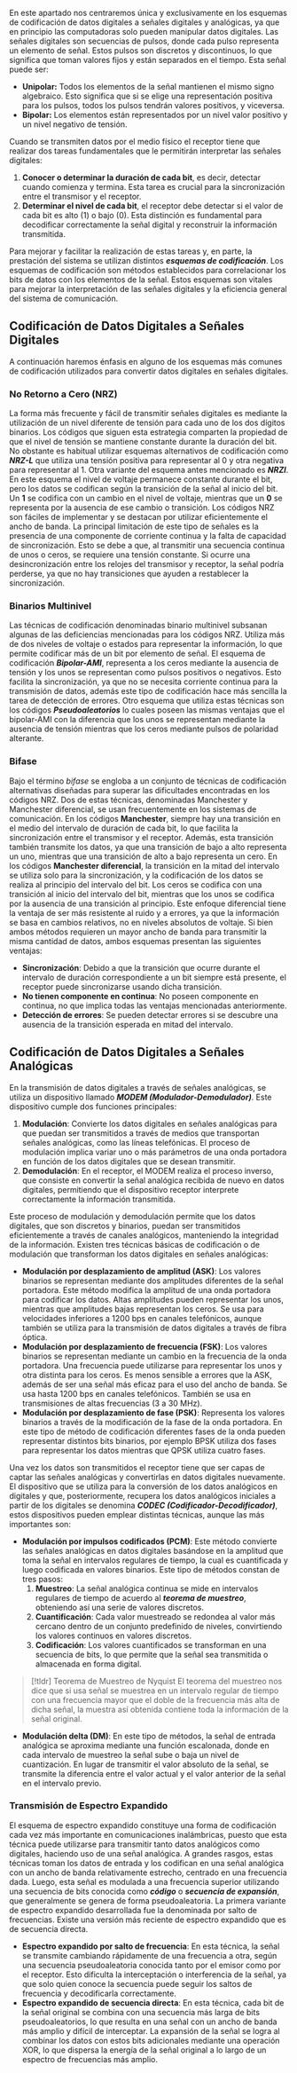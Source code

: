 En este apartado nos centraremos única y exclusivamente en los esquemas de codificación de datos digitales a señales digitales y analógicas, ya que en principio las computadoras solo pueden manipular datos digitales.
Las señales digitales son secuencias de pulsos, donde cada pulso representa un elemento de señal. Estos pulsos son discretos y discontinuos, lo que significa que toman valores fijos y están separados en el tiempo. Esta señal puede ser:

- **Unipolar:** Todos los elementos de la señal mantienen el mismo signo algebraico. Esto significa que si se elige una representación positiva para los pulsos, todos los pulsos tendrán valores positivos, y viceversa.
- **Bipolar:** Los elementos están representados por un nivel valor positivo y un nivel negativo de tensión.

Cuando se transmiten datos por el medio físico el receptor tiene que realizar dos tareas fundamentales que le permitirán interpretar las señales digitales:

1. **Conocer o determinar la duración de cada bit**, es decir, detectar cuando comienza y termina. Esta tarea es crucial para la sincronización entre el transmisor y el receptor.
2. **Determinar el nivel de cada bit**, el receptor debe detectar si el valor de cada bit es alto (1) o bajo (0). Esta distinción es fundamental para decodificar correctamente la señal digital y reconstruir la información transmitida.

Para mejorar y facilitar la realización de estas tareas y, en parte, la prestación del sistema se utilizan distintos ***esquemas de codificación***. Los esquemas de codificación son métodos establecidos para correlacionar los bits de datos con los elementos de la señal. Estos esquemas son vitales para mejorar la interpretación de las señales digitales y la eficiencia general del sistema de comunicación. 

## Codificación de Datos Digitales a Señales Digitales

A continuación haremos énfasis en alguno de los esquemas más comunes de codificación utilizados para convertir datos digitales en señales digitales.

### No Retorno a Cero (NRZ)

La forma más frecuente y fácil de transmitir señales digitales es mediante la utilización de un nivel diferente de tensión para cada uno de los dos dígitos binarios. Los códigos que siguen esta estrategia comparten la propiedad de que el nivel de tensión se mantiene constante durante la duración del bit. No obstante es habitual utilizar esquemas alternativos de codificación como ***NRZ-L*** que utiliza una tensión positiva para representar al 0 y otra negativa para representar al 1. 
Otra variante del esquema antes mencionado es ***NRZI***. En este esquema el nivel de voltaje permanece constante durante el bit, pero los datos se codifican según la transición de la señal al inicio del bit. Un **1** se codifica con un cambio en el nivel de voltaje, mientras que un **0** se representa por la ausencia de ese cambio o transición.
Los códigos NRZ son fáciles de implementar y se destacan por utilizar eficientemente el ancho de banda. La principal limitación de este tipo de señales es la presencia de una componente de corriente continua y la falta de capacidad de sincronización. Esto se debe a que, al transmitir una secuencia continua de unos o ceros, se requiere una tensión constante. Si ocurre una desincronización entre los relojes del transmisor y receptor, la señal podría perderse, ya que no hay transiciones que ayuden a restablecer la sincronización.

### Binarios Multinivel

Las técnicas de codificación denominadas binario multinivel subsanan algunas de las deficiencias mencionadas para los códigos NRZ. Utiliza más de dos niveles de voltaje o estados para representar la información, lo que permite codificar más de un bit por elemento de señal.
El esquema de codificación ***Bipolar-AMI***, representa a los ceros mediante la ausencia de tensión y los unos se representan como pulsos positivos o negativos. Esto facilita la sincronización, ya que no se necesita corriente continua para la transmisión de datos, además este tipo de codificación hace más sencilla la tarea de detección de errores. 
Otro esquema que utiliza estas técnicas son los códigos ***Pseudoaleatorios*** lo cuales poseen las mismas ventajas que el bipolar-AMI con la diferencia que los unos se representan mediante la ausencia de tensión mientras que los ceros mediante pulsos de polaridad alterante.

### Bifase

Bajo el término *bifase* se engloba a un conjunto de técnicas de codificación alternativas diseñadas para superar las dificultades encontradas en los códigos NRZ. Dos de estas técnicas, denominadas Manchester y Manchester diferencial, se usan frecuentemente en los sistemas de comunicación.
En los códigos **Manchester**, siempre hay una transición en el medio del intervalo de duración de cada bit, lo que facilita la sincronización entre el transmisor y el receptor. Además, esta transición también transmite los datos, ya que una transición de bajo a alto representa un uno, mientras que una transición de alto a bajo representa un cero.
En los códigos **Manchester diferencial**, la transición en la mitad del intervalo se utiliza solo para la sincronización, y la codificación de los datos se realiza al principio del intervalo del bit. Los ceros se codifica con una transición al inicio del intervalo del bit, mientras que los unos se codifica por la ausencia de una transición al principio. Este enfoque diferencial tiene la ventaja de ser más resistente al ruido y a errores, ya que la información se basa en cambios relativos, no en niveles absolutos de voltaje.
Si bien ambos métodos requieren un mayor ancho de banda para transmitir la misma cantidad de datos, ambos esquemas presentan las siguientes ventajas:

- **Sincronización**: Debido a que la transición que ocurre durante el intervalo de duración correspondiente a un bit siempre está presente, el receptor puede sincronizarse usando dicha transición.
- **No tienen componente en continua**: No poseen componente en continua, no que implica todas las ventajas mencionadas anteriormente.
- **Detección de errores**: Se pueden detectar errores si se descubre una ausencia de la transición esperada en mitad del intervalo.

## Codificación de Datos Digitales a Señales Analógicas

En la transmisión de datos digitales a través de señales analógicas, se utiliza un dispositivo llamado ***MODEM (Modulador-Demodulador)***. Este dispositivo cumple dos funciones principales:

1. **Modulación**: Convierte los datos digitales en señales analógicas para que puedan ser transmitidos a través de medios que transportan señales analógicas, como las líneas telefónicas. El proceso de modulación implica variar uno o más parámetros de una onda portadora en función de los datos digitales que se desean transmitir.
2. **Demodulación**: En el receptor, el MODEM realiza el proceso inverso, que consiste en convertir la señal analógica recibida de nuevo en datos digitales, permitiendo que el dispositivo receptor interprete correctamente la información transmitida.

Este proceso de modulación y demodulación permite que los datos digitales, que son discretos y binarios, puedan ser transmitidos eficientemente a través de canales analógicos, manteniendo la integridad de la información. Existen tres técnicas básicas de codificación o de modulación que transforman los datos digitales en señales analógicas:

- **Modulación por desplazamiento de amplitud (ASK)**: Los valores binarios se representan mediante dos amplitudes diferentes de la señal portadora. Este método modifica la amplitud de una onda portadora para codificar los datos. Altas amplitudes pueden representar los unos, mientras que amplitudes bajas representan los ceros. Se usa para velocidades inferiores a 1200 bps en canales telefónicos, aunque también se utiliza para la transmisión de datos digitales a través de fibra óptica.
- **Modulación por desplazamiento de frecuencia (FSK)**: Los valores binarios se representan mediante un cambio en la frecuencia de la onda portadora. Una frecuencia puede utilizarse para representar los unos y otra distinta para los ceros. Es menos sensible a errores que la ASK, además de ser una señal más eficaz para el uso del ancho de banda. Se usa hasta 1200 bps en canales telefónicos. También se usa en transmisiones de altas frecuencias (3 a 30 MHz).
- **Modulación por desplazamiento de fase (PSK)**: Representa los valores binarios a través de la modificación de la fase de la onda portadora. En este tipo de método de codificación diferentes fases de la onda pueden representar distintos bits binarios, por ejemplo BPSK utiliza dos fases para representar los datos mientras que QPSK utiliza cuatro fases.

Una vez los datos son transmitidos el receptor tiene que ser capas de captar las señales analógicas y convertirlas en datos digitales nuevamente. El dispositivo que se utiliza para la conversión de los datos analógicos en digitales y que, posteriormente, recupera los datos analógicos iniciales a partir de los digitales se denomina ***CODEC (Codificador-Decodificador)***, estos dispositivos pueden emplear distintas técnicas, aunque las más importantes son:

- **Modulación por impulsos codificados (PCM)**: Este método convierte las señales analógicas en datos digitales basándose en la amplitud que toma la señal en intervalos regulares de tiempo, la cual es cuantificada y luego codificada en valores binarios. Este tipo de métodos constan de tres pasos:
	1. **Muestreo**: La señal analógica continua se mide en intervalos regulares de tiempo de acuerdo al ***teorema de muestreo***, obteniendo así una serie de valores discretos.
	2. **Cuantificación**: Cada valor muestreado se redondea al valor más cercano dentro de un conjunto predefinido de niveles, convirtiendo los valores continuos en valores discretos.
	3. **Codificación**: Los valores cuantificados se transforman en una secuencia de bits, lo que permite que la señal sea transmitida o almacenada en forma digital.

>[!tldr] Teorema de Muestreo de Nyquist
>El teorema del muestreo nos dice que si usa señal se muestrea en un intervalo regular de tiempo con una frecuencia mayor que el doble de la frecuencia más alta de dicha señal, la muestra así obtenida contiene toda la información de la señal original.

- **Modulación delta (DM)**: En este tipo de métodos, la señal de entrada analógica se aproxima mediante una función escalonada, donde en cada intervalo de muestreo la señal sube o baja un nivel de cuantización. En lugar de transmitir el valor absoluto de la señal, se transmite la diferencia entre el valor actual y el valor anterior de la señal en el intervalo previo.

### Transmisión de Espectro Expandido

El esquema de espectro expandido constituye una forma de codificación cada vez más importante en comunicaciones inalámbricas, puesto que esta técnica puede utilizarse para transmitir tanto datos analógicos como digitales, haciendo uso de una señal analógica. A grandes rasgos, estas técnicas toman los datos de entrada y los codifican en una señal analógica con un ancho de banda relativamente estrecho, centrado en una frecuencia dada. Luego, esta señal es modulada a una frecuencia superior utilizando una secuencia de bits conocida como ***código*** o ***secuencia de expansión***, que generalmente se genera de forma pseudoaleatoria.
La primera variante de espectro expandido desarrollada fue la denominada por salto de frecuencias. Existe una versión más reciente de espectro expandido que es de secuencia directa.

- **Espectro expandido por salto de frecuencia**: En esta técnica, la señal se transmite cambiando rápidamente de una frecuencia a otra, según una secuencia pseudoaleatoria conocida tanto por el emisor como por el receptor. Esto dificulta la interceptación o interferencia de la señal, ya que solo quien conoce la secuencia puede seguir los saltos de frecuencia y decodificarla correctamente.
- **Espectro expandido de secuencia directa**: En esta técnica, cada bit de la señal original se combina con una secuencia más larga de bits pseudoaleatorios, lo que resulta en una señal con un ancho de banda más amplio y difícil de interceptar. La expansión de la señal se logra al combinar los datos con estos bits adicionales mediante una operación XOR, lo que dispersa la energía de la señal original a lo largo de un espectro de frecuencias más amplio.